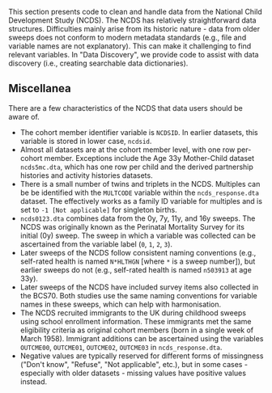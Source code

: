 This section presents code to clean and handle data from the National Child Development Study (NCDS). The NCDS has relatively straightforward data structures. Difficulties mainly arise from its historic nature - data from older sweeps does not conform to modern metadata standards (e.g., file and variable names are not explanatory). This can make it challenging to find relevant variables. In "Data Discovery", we provide code to assist with data discovery (i.e., creating searchable data dictionaries).

## Miscellanea

There are a few characteristics of the NCDS that data users should be aware of.

-   The cohort member identifier variable is `NCDSID`. In earlier datasets, this variable is stored in lower case, `ncdsid`.
-   Almost all datasets are at the cohort member level, with one row per-cohort member. Exceptions include the Age 33y Mother-Child dataset `ncds5mc.dta`, which has one row per child and the derived partnership histories and activity histories datasets.
-   There is a small number of twins and triplets in the NCDS. Multiples can be be identified with the `MULTCODE` variable within the `ncds_response.dta` dataset. The effectively works as a family ID variable for multiples and is set to `-1 [Not applicable]` for singleton births.
-   `ncds0123.dta` combines data from the 0y, 7y, 11y, and 16y sweeps. The NCDS was originally known as the Perinatal Mortality Survey for its initial (0y) sweep. The sweep in which a variable was collected can be ascertained from the variable label (`0`, `1`, `2`, `3`).
-   Later sweeps of the NCDS follow consistent naming conventions (e.g., self-rated health is named `N*HLTHGN` [where `*` is a sweep number]), but earlier sweeps do not (e.g., self-rated health is named `n503913` at age 33y).
-   Later sweeps of the NCDS have included survey items also collected in the BCS70. Both studies use the same naming conventions for variable names in these sweeps, which can help with harmonisation.
-   The NCDS recruited immigrants to the UK during childhood sweeps using school enrollment information. These immigrants met the same eligibility criteria as original cohort members (born in a single week of March 1958). Immigrant additions can be ascertained using the variables `OUTCME00`, `OUTCME01`, `OUTCME02`, `OUTCME03` in `ncds_response.dta`.
-   Negative values are typically reserved for different forms of missingness ("Don't know", "Refuse", "Not applicable", etc.), but in some cases - especially with older datasets - missing values have positive values instead.